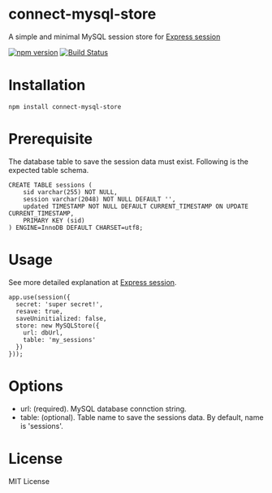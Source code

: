 # connect-mysql-store

A simple and minimal MySQL session store for [Express session](https://github.com/expressjs/session)

[![npm version](https://img.shields.io/npm/v/connect-mysql-store.svg)](https://www.npmjs.com/package/connect-mysql-store)
[![Build Status](https://travis-ci.org/xuefengwang/connect-mysql.svg?branch=master)](https://travis-ci.org/xuefengwang/connect-mysql)

# Installation

```
npm install connect-mysql-store
```

# Prerequisite

The database table to save the session data must exist. Following is the expected table schema.

```
CREATE TABLE sessions (
    sid varchar(255) NOT NULL,
    session varchar(2048) NOT NULL DEFAULT '',
    updated TIMESTAMP NOT NULL DEFAULT CURRENT_TIMESTAMP ON UPDATE CURRENT_TIMESTAMP,
    PRIMARY KEY (sid)
) ENGINE=InnoDB DEFAULT CHARSET=utf8;
```

# Usage

See more detailed explanation at [Express session](https://github.com/expressjs/session). 

```
app.use(session({
  secret: 'super secret!',
  resave: true,
  saveUninitialized: false,
  store: new MySQLStore({
    url: dbUrl,
    table: 'my_sessions'
  })
}));
```

# Options

  - url: (required). MySQL database connction string.
  - table: (optional). Table name to save the sessions data. By default, name is 'sessions'. 
  
# License

MIT License
